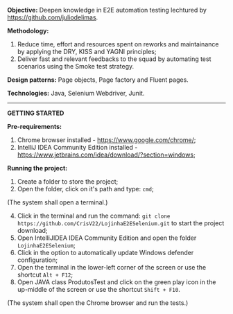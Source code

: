 **Objective:** Deepen knowledge in E2E automation testing lechtured by https://github.com/juliodelimas.

**Methodology:**
1. Reduce time, effort and resources spent on reworks and maintainance by applying the DRY, KISS and YAGNI principles;
2. Deliver fast and relevant feedbacks to the squad by automating test scenarios using the Smoke test strategy.

**Design patterns:** Page objects, Page factory and Fluent pages.

**Technologies:** Java, Selenium Webdriver, Junit.

---

**GETTING STARTED**

**Pre-requirements:**
1. Chrome browser installed - https://www.google.com/chrome/;
2. IntelliJ IDEA Community Edition installed - https://www.jetbrains.com/idea/download/?section=windows;

**Running the project:**
1. Create a folder to store the project;
2. Open the folder, click on it's path and type: `cmd`;

(The system shall open a terminal.)

4. Click in the terminal and run the command: `git clone https://github.com/CrisV22/LojinhaE2ESelenium.git` to start the project download;
5. Open IntelliJIDEA IDEA Community Edition and open the folder `LojinhaE2ESelenium`;
6. Click in the option to automatically update Windows defender configuration;
7. Open the terminal in the lower-left corner of the screen or use the shortcut `Alt + F12`;
8. Open JAVA class ProdutosTest and click on the green play icon in the up-middle of the screen or use the shortcut `Shift + F10`.

(The system shall open the Chrome browser and run the tests.)

